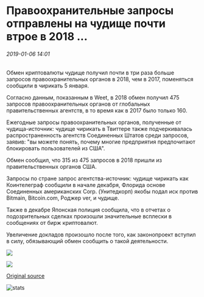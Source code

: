 # Правоохранительные запросы отправлены на чудище почти втрое в 2018 ...

###### 2019-01-06 14:01

Обмен криптовалюты чудище получил почти в три раза больше запросов правоохранительных органов в 2018, чем в 2017, поменяться сообщили в чирикать 5 января.

Согласно данным, показанным в Weet, в 2018 обмен получил 475 запросов правоохранительных органов от глобальных правительственных агентств, в то время как в 2017 было только 160.

Ежегодные запросы правоохранительных органов, полученные от чудища-источник: чудище чирикать в Твиттере также подчеркивалась распространенность агентств Соединенных Штатов среди запросов, заявив: "вы можете понять, почему многие предприятия предпочитают блокировать пользователей из США".

Обмен сообщил, что 315 из 475 запросов в 2018 пришли из правительственных органов США.

Запросы по стране запрос агентства-источник: чудище чирикать как Коинтелеграф сообщили в начале декабря, Флорида основе Соединенных американских Corp. (Унитедкорп) якобы подал иск против Bitmain, Bitcoin.com, Роджер ver, и чудище.

Также в декабре Японская полиция сообщила, что в отчетах о подозрительных сделках произошли значительные всплески в сообщениях от бирж криптовалют.

Увеличение докладов произошло после того, как законопроект вступил в силу, обязывающий обмен сообщить о такой деятельности.

![](https://s3.cointelegraph.com/storage/uploads/view/c7aea727ec8e02b472aadf44a44d6f35.png)

![](https://s3.cointelegraph.com/storage/uploads/view/9debe6113cc5aaa62f4a012d4182ac58.jpg)

[Original source](https://cointelegraph.com/news/law-enforcement-inquiries-sent-to-kraken-nearly-tripled-in-2018)

![stats](https://c.statcounter.com/11760860/0/a89fa40b/1/ "stats")